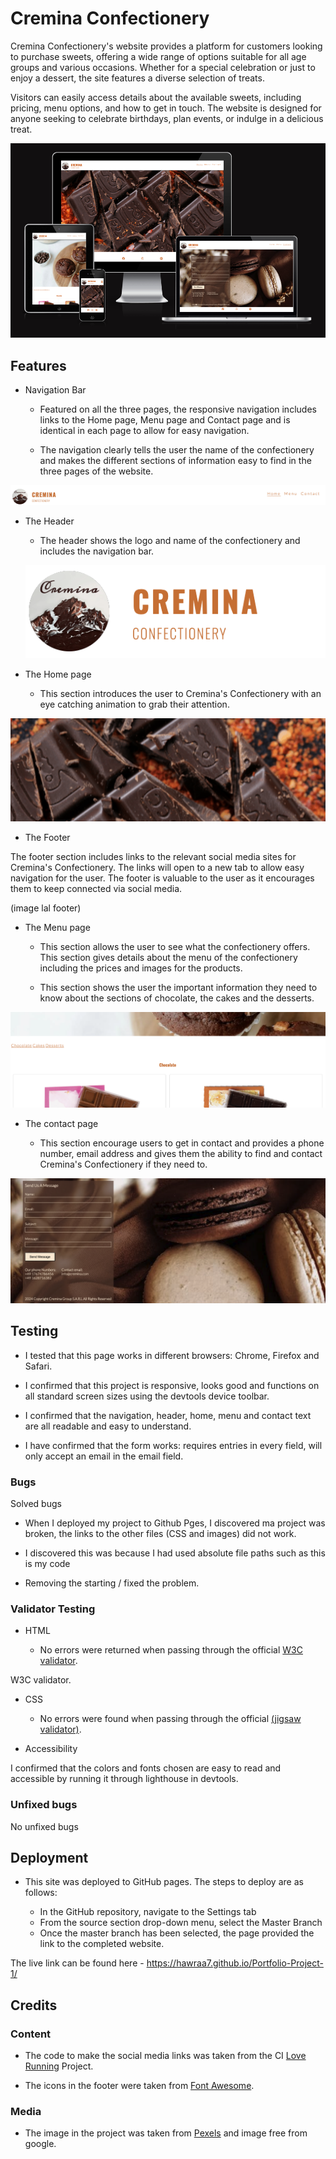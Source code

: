 # Cremina Confectionery
Cremina Confectionery's website provides a platform for customers looking to purchase sweets, offering a wide range of options suitable for all age groups and various occasions. Whether for a special celebration or just to enjoy a dessert, the site features a diverse selection of treats.

Visitors can easily access details about the available sweets, including pricing, menu options, and how to get in touch. The website is designed for anyone seeking to celebrate birthdays, plan events, or indulge in a delicious treat.

![Screenshot of the responsive page](/images/Screenshot.png)

## Features

- Navigation Bar

    - Featured on all the three pages, the responsive navigation includes links to the Home page, Menu page and Contact page and is identical in each page to allow for easy navigation.  

    - The navigation clearly tells the user the name of the confectionery and makes the different sections of information easy to find in the three pages of the website.

![Screenshot of the navigation bar](/images/navigation.png)


- The Header 

    -  The header shows the logo and name of the confectionery and includes the navigation bar.

    ![Screenshot of the header](/images/headerandlogo.png)

    
- The Home page

    - This section introduces the user to Cremina's Confectionery with an eye catching animation to grab their attention.

![Screenshot of the home page](/images/home.png)


- The Footer

The footer section includes links to the relevant social media sites for Cremina's Confectionery. The links will open to a new tab to allow easy navigation for the user.
The footer is valuable to the user as it encourages them to keep connected via social media.

(image lal footer)

- The Menu page

   - This section allows the user to see what the confectionery offers. This section gives details about the menu of the confectionery including the prices and images for the products. 

    - This section shows the user the important information they need to know about the sections of chocolate, the cakes and the desserts.

![Screenshot of the menu page](/images/menu.png)


- The contact page 

   - This section encourage users to get in contact and provides a phone number, email address and gives them the ability to find and contact Cremina's Confectionery if they need to.

![Screenshot of the contact page](/images/contact.png)

## Testing 

- I tested that this page works in different browsers: Chrome, Firefox and Safari.

- I confirmed that this project is responsive, looks good and functions on all standard screen sizes using the devtools device toolbar.

- I confirmed that the navigation, header, home, menu and contact text are all readable and easy to understand.

- I have confirmed that the form works: requires entries in every field, will only accept an email in the email field.

### Bugs

Solved bugs 
- When I deployed my project to Github Pges, I discovered ma project was broken, the links to the other files (CSS and images) did not work.

- I discovered this was because I had used absolute file paths such as this is my code 

<link rel="stylesheet" href="/assets/css/style.css">

- Removing the starting / fixed the problem.

### Validator Testing

- HTML

    -  No errors were returned when passing through the official [W3C validator](https://validator.w3.org).

 W3C validator.

-  CSS 

    - No errors were found when passing through the official [(jigsaw validator)](https://jigsaw.w3.org).
 

- Accessibility 

I confirmed that the colors and fonts chosen are easy to read and accessible by running it through lighthouse in devtools.

### Unfixed bugs

No unfixed bugs

## Deployment 

- This site was deployed to GitHub pages. The steps to deploy are as follows: 

    - In the GitHub repository, navigate to the Settings tab
    - From the source section drop-down menu, select the Master Branch
    - Once the master branch has been selected, the page provided the link to the completed website. 

The live link can be found here - https://hawraa7.github.io/Portfolio-Project-1/

## Credits 


### Content

- The code to make the social media links was taken from the CI [Love Running](https://hawraa7.github.io/love-running/) Project.

- The icons in the footer were taken from [Font Awesome](https://fontawesome.com/icons).


### Media 

- The image in the project was taken from [Pexels](https://www.pexels.com) and image free from google.












 



